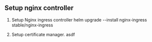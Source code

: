 ## Setup nginx controller


1. Setup Nginx ingress controller
helm upgrade --install nginx-ingress stable/nginx-ingress

2. Setup certificate manager.
asdf
